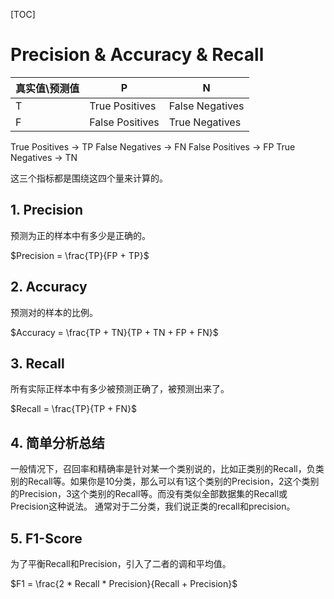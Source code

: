 [TOC]

# Precision & Accuracy & Recall

| 真实值\\预测值 | P | N |
| - | - | - |
| T | True Positives | False Negatives |
| F | False Positives | True Negatives |

True Positives -> TP
False Negatives -> FN
False Positives -> FP
True Negatives -> TN

这三个指标都是围绕这四个量来计算的。

## 1. Precision

预测为正的样本中有多少是正确的。

$Precision = \frac{TP}{FP + TP}$

## 2. Accuracy

预测对的样本的比例。

$Accuracy = \frac{TP + TN}{TP + TN + FP + FN}$

## 3. Recall

所有实际正样本中有多少被预测正确了，被预测出来了。

$Recall = \frac{TP}{TP + FN}$

## 4. 简单分析总结

一般情况下，召回率和精确率是针对某一个类别说的，比如正类别的Recall，负类别的Recall等。如果你是10分类，那么可以有1这个类别的Precision，2这个类别的Precision，3这个类别的Recall等。而没有类似全部数据集的Recall或Precision这种说法。 通常对于二分类，我们说正类的recall和precision。

## 5. F1-Score

为了平衡Recall和Precision，引入了二者的调和平均值。

$F1 = \frac{2 * Recall * Precision}{Recall + Precision}$